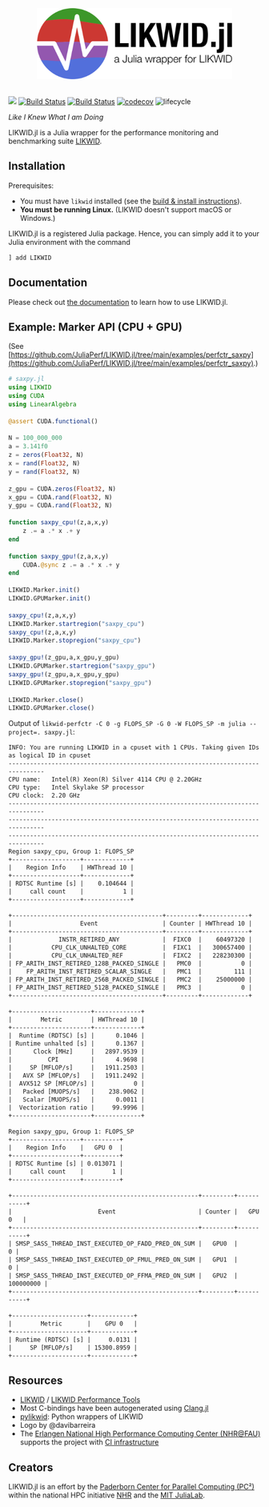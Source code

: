 <div align="center">
  <img width="390px" src="https://raw.githubusercontent.com/JuliaPerf/LIKWID.jl/main/docs/src/assets/logo_with_txt.svg">
</div>

<br>

[![](https://img.shields.io/badge/docs-dev-blue.svg)](https://juliaperf.github.io/LIKWID.jl/dev/)
[![Build Status](https://github.com/JuliaPerf/LIKWID.jl/workflows/CI/badge.svg)](https://github.com/JuliaPerf/LIKWID.jl/actions)
[![Build Status](https://gitlab.rrze.fau.de/ub55yzis/LIKWID.jl/badges/main/pipeline.svg?key_text=NHR@FAU&key_width=70)](https://gitlab.rrze.fau.de/ub55yzis/LIKWID.jl/-/pipelines)
[![codecov](https://codecov.io/gh/JuliaPerf/LIKWID.jl/branch/main/graph/badge.svg?token=Ze61CbGoO5)](https://codecov.io/gh/JuliaPerf/LIKWID.jl)
![lifecycle](https://img.shields.io/badge/lifecycle-maturing-blue.svg)

*Like I Knew What I am Doing*

LIKWID.jl is a Julia wrapper for the performance monitoring and benchmarking suite [LIKWID](https://github.com/RRZE-HPC/likwid).

## Installation

Prerequisites:
* You must have `likwid` installed (see the [build & install instructions](https://github.com/RRZE-HPC/likwid#download-build-and-install)).
* **You must be running Linux.** (LIKWID doesn't support macOS or Windows.)

LIKWID.jl is a registered Julia package. Hence, you can simply add it to your Julia environment with the command
```julia
] add LIKWID
```

## Documentation

Please check out [the documentation](https://juliaperf.github.io/LIKWID.jl/dev/) to learn how to use LIKWID.jl.

## Example: Marker API (CPU + GPU)

(See [https://github.com/JuliaPerf/LIKWID.jl/tree/main/examples/perfctr_saxpy](https://github.com/JuliaPerf/LIKWID.jl/tree/main/examples/perfctr_saxpy).)

```julia
# saxpy.jl
using LIKWID
using CUDA
using LinearAlgebra

@assert CUDA.functional()

N = 100_000_000
a = 3.141f0
z = zeros(Float32, N)
x = rand(Float32, N)
y = rand(Float32, N)

z_gpu = CUDA.zeros(Float32, N)
x_gpu = CUDA.rand(Float32, N)
y_gpu = CUDA.rand(Float32, N)

function saxpy_cpu!(z,a,x,y)
    z .= a .* x .+ y
end

function saxpy_gpu!(z,a,x,y)
    CUDA.@sync z .= a .* x .+ y
end

LIKWID.Marker.init()
LIKWID.GPUMarker.init()

saxpy_cpu!(z,a,x,y)
LIKWID.Marker.startregion("saxpy_cpu")
saxpy_cpu!(z,a,x,y)
LIKWID.Marker.stopregion("saxpy_cpu")

saxpy_gpu!(z_gpu,a,x_gpu,y_gpu)
LIKWID.GPUMarker.startregion("saxpy_gpu")
saxpy_gpu!(z_gpu,a,x_gpu,y_gpu)
LIKWID.GPUMarker.stopregion("saxpy_gpu")

LIKWID.Marker.close()
LIKWID.GPUMarker.close()
```

Output of `likwid-perfctr -C 0 -g FLOPS_SP -G 0 -W FLOPS_SP -m julia --project=. saxpy.jl`:
```
INFO: You are running LIKWID in a cpuset with 1 CPUs. Taking given IDs as logical ID in cpuset
--------------------------------------------------------------------------------
CPU name:	Intel(R) Xeon(R) Silver 4114 CPU @ 2.20GHz
CPU type:	Intel Skylake SP processor
CPU clock:	2.20 GHz
--------------------------------------------------------------------------------
--------------------------------------------------------------------------------
--------------------------------------------------------------------------------
Region saxpy_cpu, Group 1: FLOPS_SP
+-------------------+-------------+
|    Region Info    | HWThread 10 |
+-------------------+-------------+
| RDTSC Runtime [s] |    0.104644 |
|     call count    |           1 |
+-------------------+-------------+

+------------------------------------------+---------+-------------+
|                   Event                  | Counter | HWThread 10 |
+------------------------------------------+---------+-------------+
|             INSTR_RETIRED_ANY            |  FIXC0  |    60497320 |
|           CPU_CLK_UNHALTED_CORE          |  FIXC1  |   300657400 |
|           CPU_CLK_UNHALTED_REF           |  FIXC2  |   228230300 |
| FP_ARITH_INST_RETIRED_128B_PACKED_SINGLE |   PMC0  |           0 |
|    FP_ARITH_INST_RETIRED_SCALAR_SINGLE   |   PMC1  |         111 |
| FP_ARITH_INST_RETIRED_256B_PACKED_SINGLE |   PMC2  |    25000000 |
| FP_ARITH_INST_RETIRED_512B_PACKED_SINGLE |   PMC3  |           0 |
+------------------------------------------+---------+-------------+

+----------------------+-------------+
|        Metric        | HWThread 10 |
+----------------------+-------------+
|  Runtime (RDTSC) [s] |      0.1046 |
| Runtime unhalted [s] |      0.1367 |
|      Clock [MHz]     |   2897.9539 |
|          CPI         |      4.9698 |
|     SP [MFLOP/s]     |   1911.2503 |
|   AVX SP [MFLOP/s]   |   1911.2492 |
|  AVX512 SP [MFLOP/s] |           0 |
|   Packed [MUOPS/s]   |    238.9062 |
|   Scalar [MUOPS/s]   |      0.0011 |
|  Vectorization ratio |     99.9996 |
+----------------------+-------------+

Region saxpy_gpu, Group 1: FLOPS_SP
+-------------------+----------+
|    Region Info    |   GPU 0  |
+-------------------+----------+
| RDTSC Runtime [s] | 0.013071 |
|     call count    |        1 |
+-------------------+----------+

+----------------------------------------------------+---------+-----------+
|                        Event                       | Counter |   GPU 0   |
+----------------------------------------------------+---------+-----------+
| SMSP_SASS_THREAD_INST_EXECUTED_OP_FADD_PRED_ON_SUM |   GPU0  |         0 |
| SMSP_SASS_THREAD_INST_EXECUTED_OP_FMUL_PRED_ON_SUM |   GPU1  |         0 |
| SMSP_SASS_THREAD_INST_EXECUTED_OP_FFMA_PRED_ON_SUM |   GPU2  | 100000000 |
+----------------------------------------------------+---------+-----------+

+---------------------+------------+
|        Metric       |    GPU 0   |
+---------------------+------------+
| Runtime (RDTSC) [s] |     0.0131 |
|     SP [MFLOP/s]    | 15300.8959 |
+---------------------+------------+
```

## Resources

* [LIKWID](https://github.com/RRZE-HPC/likwid) / [LIKWID Performance Tools](https://hpc.fau.de/research/tools/likwid/)
* Most C-bindings have been autogenerated using [Clang.jl](https://github.com/JuliaInterop/Clang.jl)
* [pylikwid](https://github.com/RRZE-HPC/pylikwid): Python wrappers of LIKWID
* Logo by @davibarreira
* The [Erlangen National High Performance Computing Center (NHR@FAU)](https://hpc.fau.de/) supports the project with [CI infrastructure](https://gitlab.rrze.fau.de/ub55yzis/LIKWID.jl/-/pipelines)

## Creators

LIKWID.jl is an effort by the [Paderborn Center for Parallel Computing (PC²)](https://pc2.uni-paderborn.de) within the national HPC initiative [NHR](https://www.nhr-gs.de/) and the [MIT JuliaLab](https://julia.mit.edu/).
